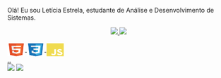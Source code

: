 Olá! Eu sou Letícia Estrela, estudante de  Análise e Desenvolvimento de Sistemas.
<div align="center">
  <a href="https://github.com/leticiaesttrela">
<img height="180em" src="https://github-readme-stats.vercel.app/api?username=leticiaesttrela&show_icons=true&theme=dracula&include_all_commits=true&count_private=true"/>
  <img height="180em" src="https://github-readme-stats.vercel.app/api/top-langs/?username=leticiaesttrela&layout=compact&langs_count=7&theme=dracula"/>
</div>
  <div style="display: inline_block"><br>
  <img align="center" alt="Leticia-HTML" height="30" width="40" src="https://raw.githubusercontent.com/devicons/devicon/master/icons/html5/html5-original.svg">
  <img align="center" alt="Leticia-CSS" height="30" width="40" src="https://raw.githubusercontent.com/devicons/devicon/master/icons/css3/css3-original.svg">
    <img align="center" alt="Leticia-Js" height="30" width="40" src="https://raw.githubusercontent.com/devicons/devicon/master/icons/javascript/javascript-plain.svg">
    </div>
..
  <div>
<a href="https://www.linkedin.com/in/leticia-estrela-a0266b225/" target="_blank"><img src="https://img.shields.io/badge/-LinkedIn-%230077B5?style=for-the-badge&logo=linkedin&logoColor=white" target="_blank"></a>
    <a href = "mailto:leticia.estrela@hotmail.com.br"><img src="https://img.shields.io/badge/-Gmail-%23333?style=for-the-badge&logo=gmail&logoColor=white" destino ="_blank"></a>
    </div>
